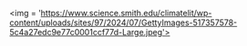<img = 'https://www.science.smith.edu/climatelit/wp-content/uploads/sites/97/2024/07/GettyImages-517357578-5c4a27edc9e77c0001ccf77d-Large.jpeg'>
